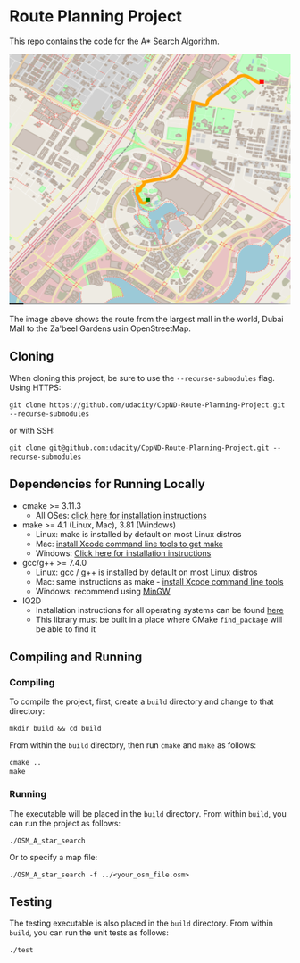 # Route Planning Project

This repo contains the code for the A\* Search Algorithm.

<img src="dubai.png" width="600" height="450" />

The image above shows the route from the largest mall in the world, Dubai Mall to the Za'beel Gardens usin OpenStreetMap.

## Cloning

When cloning this project, be sure to use the `--recurse-submodules` flag. Using HTTPS:

```
git clone https://github.com/udacity/CppND-Route-Planning-Project.git --recurse-submodules
```

or with SSH:

```
git clone git@github.com:udacity/CppND-Route-Planning-Project.git --recurse-submodules
```

## Dependencies for Running Locally

- cmake >= 3.11.3
  - All OSes: [click here for installation instructions](https://cmake.org/install/)
- make >= 4.1 (Linux, Mac), 3.81 (Windows)
  - Linux: make is installed by default on most Linux distros
  - Mac: [install Xcode command line tools to get make](https://developer.apple.com/xcode/features/)
  - Windows: [Click here for installation instructions](http://gnuwin32.sourceforge.net/packages/make.htm)
- gcc/g++ >= 7.4.0
  - Linux: gcc / g++ is installed by default on most Linux distros
  - Mac: same instructions as make - [install Xcode command line tools](https://developer.apple.com/xcode/features/)
  - Windows: recommend using [MinGW](http://www.mingw.org/)
- IO2D
  - Installation instructions for all operating systems can be found [here](https://github.com/cpp-io2d/P0267_RefImpl/blob/master/BUILDING.md)
  - This library must be built in a place where CMake `find_package` will be able to find it

## Compiling and Running

### Compiling

To compile the project, first, create a `build` directory and change to that directory:

```
mkdir build && cd build
```

From within the `build` directory, then run `cmake` and `make` as follows:

```
cmake ..
make
```

### Running

The executable will be placed in the `build` directory. From within `build`, you can run the project as follows:

```
./OSM_A_star_search
```

Or to specify a map file:

```
./OSM_A_star_search -f ../<your_osm_file.osm>
```

## Testing

The testing executable is also placed in the `build` directory. From within `build`, you can run the unit tests as follows:

```
./test
```
